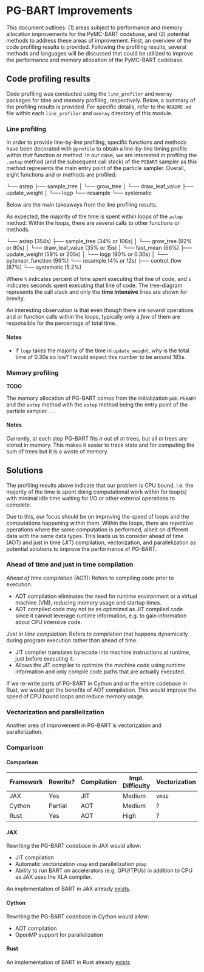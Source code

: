 # PG-BART Improvements

This document outlines: (1) areas subject to performance and memory allocation improvements for the PyMC-BART codebase, and (2) potential methods to address these areas of improvement. First, an overview of the code profiling results is provided. Following the profiling results, several methods and languages will be discussed that could be utilized to improve the performance and memory allocation of the PyMC-BART codebase.

## Code profiling results

Code profiling was conducted using the `line_profiler` and `memray` packages for time and memory profiling, respectively. Below, a summary of the profiling results is provided. For specific details, refer to the `README.md` file within each `line_profiler` and `memray` directory of this module.

### Line profiling

In order to provide line-by-line profiling, specific functions and methods have been decorated with `@profile` to obtain a line-by-line timing profile within _that_ function or method. In our case, we are interested in profiling the `.astep` method (and the subsequent call stack) of the `PGBART` sampler as this method represents the main entry point of the particle sampler. Overall, eight functions and or methods are profiled:

└── astep
    ├── sample_tree
    │   └── grow_tree
    │       └── draw_leaf_value
    ├── update_weight
    │   └── logp
    └── resample
        └── systematic

Below are the main takeaways from the line profiling results.

As expected, the majority of the time is spent within loops of the `astep` method. Within the loops, there are several calls to other functions or methods.

└── astep (354s)
    ├── sample_tree (34% or 106s)
    │   └── grow_tree (92% or 80s)
    │       └── draw_leaf_value (35% or 15s)
    │           └── fast_mean (66%)
    ├── update_weight (59% or 205s)
    │   └── logp (90% or 0.30s)
    │       └── pytensor_function (99%)
    └── resample (4% or 12s)
        ├── control_flow (87%)
        └── systematic (5.2%)

Where `%` indicates percent of time spent executing that line of code, and `s` indicates seconds spent executing that line of code. The tree-diagram represents the call stack and only the **time intensive** lines are shown for brevity.

An interesting observation is that even though there are _several_ operations and or function calls within the loops, typically only a _few_ of them are responsible for the percentage of total time.

#### Notes

* If `logp` takes the majority of the time in `update_weight`, why is the total time of 0.30s so low? I would expect this number to be around 185s. 

### Memory profiling

**TODO**

The memory allocation of PG-BART comes from the initialization `pmb.PGBART` and the `astep` method with the `astep` method being the entry point of the particle sampler......

#### Notes

Currently, at each step PG-BART fits $n$ out of $m$ trees, but all $m$ trees are stored in memory. This makes it easier to track state and for computing the sum of trees but it is a waste of memory.

## Solutions

The profiling results above indicate that our problem is CPU bound, i.e. the majority of the time is spent doing computational work within for loop(s) with minimal idle time waiting for I/O or other external operations to complete. 

Due to this, our focus should be on improving the speed of loops and the computations happening within them. Within the loops, there are repetitive operations where the same computation is performed, albeit on different data with the same data types. This leads us to consider ahead of time (AOT) and just in time (JIT) compilation, vectorization, and parallelization as potential solutions to improve the performance of PG-BART.

### Ahead of time and just in time compilation

_Ahead of time compilation_ (AOT): Refers to compiling code prior to execution.

- AOT compilation eliminates the need for runtime environment or a virtual machine (VM), reducing memory usage and startup times.
- AOT compiled code may not be as optimized as JIT compiled code since it cannot leverage runtime information, e.g. to gain information about CPU intensive code.

_Just in time compilation_: Refers to compilation that happens dynamically during program execution rather than ahead of time.

- JIT compiler translates bytecode into machine instructions at runtime, just before executing it.
- Allows the JIT compiler to optimize the machine code using runtime information and only compile code paths that are actually executed.

If we re-write parts of PG-BART in Cython and or the entire codebase in Rust, we would get the benefits of AOT compilation. This would improve the speed of CPU bound loops and reduce memory usage.


### Vectorization and parallelization

Another area of improvement in PG-BART is vectorization and parallelization.


### Comparison

#### Comparison

| Framework | Rewrite? | Compilation | Impl. Difficulty | Vectorization | Parallelization | Accelerator Support |
|-----------|----------|-------------|------------------|---------------|-----------------|---------------------|
| JAX       | Yes      | JIT         | Medium           | `vmap`        | `pmap`          | Yes                 |
| Cython    | Partial  | AOT         | Medium           | ?             | OpenMP          | ?                   |
| Rust      | Yes      | AOT         | High             | ?             | Native?         | ?                   |            

#### JAX

Rewriting the PG-BART codebase in JAX would allow:
- JIT compilation
- Automatic vectorization `vmap` and parallelization `pmap`
- Ability to run BART on accelerators (e.g. GPU/TPUs) in addition to CPU as JAX uses the XLA compiler.

An implementation of BART in JAX already [exists](https://github.com/Gattocrucco/bartz).

#### Cython

Rewriting the PG-BART codebase in Cython would allow:
- AOT compilation
- OpenMP support for parallelization

#### Rust

An implementation of BART in Rust already [exists](https://github.com/elanmart/rust-pgbart/tree/main).
